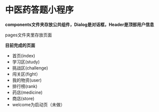 # 中医药答题小程序

**components文件夹存放公共组件，Dialog是对话框，Header是顶部用户信息**

pages文件夹里存放页面

**目前完成的页面**

- 首页(index)
- 学习区(study)
- 挑战区(challenge) 
- 闯关区(fight）
- 我的物资(user)
- 排行榜(rank)
- 药店(medicine)
- 商店(store)
- welcome为启动页（未做）
